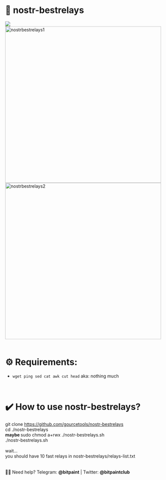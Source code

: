# <b> 📡 nostr-bestrelays</b><br>
<img src="https://img.shields.io/badge/License-MIT-orange.svg"> <br>
 <img src="https://user-images.githubusercontent.com/120996278/213574844-85610c60-4e2e-4b55-a25e-4d501ee43ffe.png" alt="nostrbestrelays1" width="500px"><br>
 <img src="https://user-images.githubusercontent.com/120996278/213575194-bfed52c5-21d7-4c20-b684-133c779442a1.png" alt="nostrbestrelays2" width="500px"> <br> <br>

# <b>⚙️ Requirements:</b><br>
- `wget ping sed cat awk cut head` aka: nothing much  <br>
<br>

# <b>✔️ How to use nostr-bestrelays?</b><br>
git clone https://github.com/gourcetools/nostr-bestrelays<br>
cd ./nostr-bestrelays<br>
<b> maybe </b> sudo chmod a+rwx ./nostr-bestrelays.sh <br>
./nostr-bestrelays.sh<br>
<br>
wait...<br>
you should have 10 fast relays in nostr-bestrelays/relays-list.txt<br>
<br>
<br>
🙋‍♂️ Need help? Telegram: <b>@bitpaint</b> | Twitter: <b>@bitpaintclub<br></b>
